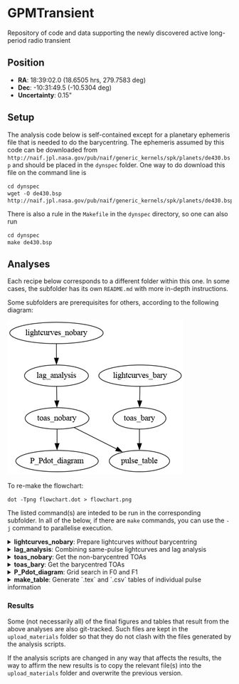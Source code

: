 # GPMTransient
Repository of code and data supporting the newly discovered active long-period radio transient

## Position

- **RA**: 18:39:02.0 (18.6505 hrs, 279.7583 deg)
- **Dec**: -10:31:49.5 (-10.5304 deg)
- **Uncertainty**: 0.15"

## Setup

The analysis code below is self-contained except for a planetary ephemeris file that is needed to do the barycentring.
The ephemeris assumed by this code can be downloaded from `http://naif.jpl.nasa.gov/pub/naif/generic_kernels/spk/planets/de430.bsp` and should be placed in the `dynspec` folder.
One way to do download this file on the command line is
```
cd dynspec
wget -O de430.bsp http://naif.jpl.nasa.gov/pub/naif/generic_kernels/spk/planets/de430.bsp
```
There is also a rule in the `Makefile` in the `dynspec` directory, so one can also run
```
cd dynspec
make de430.bsp
```

## Analyses

Each recipe below corresponds to a different folder within this one.
In some cases, the subfolder has its own `README.md` with more in-depth instructions.

Some subfolders are prerequisites for others, according to the following diagram:

![Flowchart diagram](flowchart.png)

To re-make the flowchart:

```
dot -Tpng flowchart.dot > flowchart.png
```

The listed command(s) are inteded to be run in the corresponding subfolder.
In all of the below, if there are `make` commands, you can use the `-j` command to parallelise execution.

<details>
<summary><b>lightcurves_nobary</b>: Prepare lightcurves <i>without</i> barycentring</summary>

```
make lightcurves
```

Expected output: `*_lightcurve.txt` files

</details>

<details>
<summary><b>lag_analysis</b>: Combining same-pulse lightcurves and lag analysis</summary>

```
python lag_analysis.py
```

Expected output: `*_lightcurve_mod.txt` files

</details>

<details>
<summary><b>toas_nobary</b>: Get the non-barycentred TOAs</summary>

```
make all_toas_mod.tim
```

Expected output: `all_toas_mod.tim`

</details>

<details>
<summary><b>toas_bary</b>: Get the barycentred TOAs</summary>

```
make all_toas.tim
```

Expected output: `all_toas_mod.tim`

</details>

<details>
<summary><b>P_Pdot_diagram</b>: Grid search in F0 and F1</summary>

To generate `chi2_grid.csv`:
```
python grid_search_f_fdot.py dofit.par ../toas_nobary/all_toas_mod.tim
```

To generate `Ppdot_search.pdf`:
```
python plot_P_Pdot_search.py
```

</details>

<details>
<summary><b>make_table</b>: Generate `.tex` and `.csv` tables of individual pulse information</summary>

```
python make_table.py
```

</details>

### Results

Some (not necessarily all) of the final figures and tables that result from the above analyses are also git-tracked.
Such files are kept in the `upload_materials` folder so that they do not clash with the files generated by the analysis scripts.

If the analysis scripts are changed in any way that affects the results, the way to affirm the new results is to copy the relevant file(s) into the `upload_materials` folder and overwrite the previous version.

